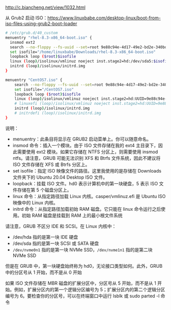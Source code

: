<http://c.biancheng.net/view/1032.html>

从 Grub2 启动 ISO：<https://www.linuxbabe.com/desktop-linux/boot-from-iso-files-using-grub2-boot-loader>

```bash
# /etc/grub.d/40_custom
menuentry "rhel-8.3-x86_64-boot.iso" {
  insmod ext2
  search --no-floppy --fs-uuid --set=root 9e88c94e-4d17-49e2-bd2e-340bdcfd2c2a
  set isofile="/home/linuxbabe/Downloads/rhel-8.3-x86_64-boot.iso"
  loopback loop ($root)$isofile
  linux (loop)/isolinux/vmlinuz noeject inst.stage2=hd:/dev/sda5:$isofile
  initrd (loop)/isolinux/initrd.img
}

menuentry "CentOS7.iso" {
    search --no-floppy --fs-uuid --set=root 9e88c94e-4d17-49e2-bd2e-340bdcfd2c2a
    set isofile="/CentOS7.iso"
    loopback loop ($root)$isofile
    linux (loop)/isolinux/vmlinuz noeject inst.stage2=hd:UUID=9e88c94e-4d17-49e2-bd2e-340bdcfd2c2a:$isofile
    # linuxefi (loop)/isolinux/vmlinuz noeject inst.stage2=hd:UUID=9e88c94e-4d17-49e2-bd2e-340bdcfd2c2a:$isofile
    initrd (loop)/isolinux/initrd.img
    # initrdefi (loop)/isolinux/initrd.img
}
```

说明：

- menuentry：此条目将显示在 GRUB2 启动菜单上。你可以随意命名。
- insmod 命令：插入一个模块。由于 ISO 文件存储在我的 ext4 主目录下，因此需要使用 ext2 模块。如果它存储在 NTFS 分区上，则需要使用 insmod ntfs。请注意，GRUB 可能无法识别 XFS 和 Btrfs 文件系统，因此不建议将 ISO 文件存储在 XFS 或 Btrfs 分区上。
- set isofile：指定 ISO 映像文件的路径。这里我使用的是存储在 Downloads 文件夹下的 Ubuntu 20.04 Desktop ISO 文件。
- loopback：挂载 ISO 文件。hd0 表示计算机中的第一块硬盘，5 表示 ISO 文件存储在第 5 个磁盘分区上。
- linux 命令：从指定路径加载 Linux 内核。casper/vmlinuz.efi 是 Ubuntu ISO 映像中的 Linux 内核。
- initrd 命令：从指定路径加载初始 RAM 磁盘。它只能在 linux 命令运行之后使用。初始 RAM 磁盘是挂载到 RAM 上的最小根文件系统

请注意，GRUB 不区分 IDE 和 SCSI。在 Linux 内核中：

- /dev/hda 指的是第一块 IDE 硬盘
- /dev/sda 指的是第一块 SCSI 或 SATA 硬盘
- `/dev/nvme0n1` 指的是第一块 NVMe SSD，`/dev/nvme1n1` 指的是第二块 NVMe SSD

但是在 GRUB 中，第一块硬盘始终称为 hd0，无论接口类型如何。此外，GRUB 中的分区号从 1 开始，而不是从 0 开始

如果 ISO 文件存储在 MBR 磁盘的扩展分区中，分区号从 5 开始，而不是从 1 开始。例如，扩展分区内的第一个逻辑分区编号为 5；扩展分区内的第二个逻辑分区编号为 6。要检查你的分区号，可以在终端窗口中运行 lsblk 或 sudo parted -l 命令